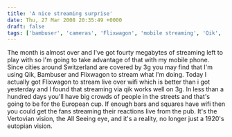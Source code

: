 ```yaml
---
title: 'A nice streaming surprise'
date: Thu, 27 Mar 2008 20:35:49 +0000
draft: false
tags: ['bambuser', 'cameras', 'Flixwagon', 'mobile streaming', 'Qik', 'social media', 'Vertov', 'warzabidul']
---
```


The month is almost over and I've got fourty megabytes of streaming left to play with so I'm going to take advantage of that with my mobile phone. Since cities around Switzerland are covered by 3g you may find that I'm using Qik, Bambuser and Flixwagon to stream what I'm doing. Today I actually got Flixwagon to stream live over wifi which is better than i got yesterday and I found that streaming via qik works well on 3g. In less than a hundred days you'll have big crowds of people in the streets and that's going to be for the European cup. If enough bars and squares have wifi then you could get the fans streaming their reactions live from the pub. It's the Vertovian vision, the All Seeing eye, and it's a reality, no longer just a 1920's eutopian vision.